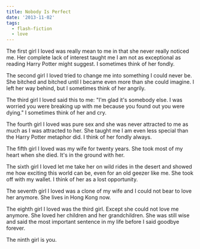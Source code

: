 ```yaml
---
title: Nobody Is Perfect
date: '2013-11-02'
tags:
  - flash-fiction
  - love
---
```


The first girl I loved was really mean to me in that she never really noticed
me. Her complete lack of interest taught me I am not as exceptional as reading
Harry Potter might suggest. I sometimes think of her fondly.

<!-- truncate -->

The second girl I loved tried to change me into something I could never be. She
bitched and bitched until I became even more than she could imagine. I left her
way behind, but I sometimes think of her angrily.

The third girl I loved said this to me: "I'm glad it's somebody else. I was
worried you were breaking up with me because you found out you were dying." I
sometimes think of her and cry.

The fourth girl I loved was pure sex and she was never attracted to me as much
as I was attracted to her. She taught me I am even less special than the Harry
Potter metaphor did. I think of her fondly always.

The fifth girl I loved was my wife for twenty years. She took most of my heart
when she died. It's in the ground with her.

The sixth girl I loved let me take her on wild rides in the desert and showed me
how exciting this world can be, even for an old geezer like me. She took off
with my wallet. I think of her as a lost opportunity.

The seventh girl I loved was a clone of my wife and I could not bear to love her
anymore. She lives in Hong Kong now.

The eighth girl I loved was the third girl. Except she could not love me
anymore. She loved her children and her grandchildren. She was still wise and
said the most important sentence in my life before I said goodbye forever.

The ninth girl is you.
